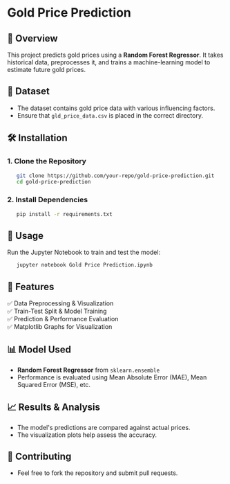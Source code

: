 # Gold Price Prediction

## 📌 Overview
This project predicts gold prices using a **Random Forest Regressor**. It takes historical data, preprocesses it, and trains a machine-learning model to estimate future gold prices.

## 📂 Dataset
- The dataset contains gold price data with various influencing factors.
- Ensure that `gld_price_data.csv` is placed in the correct directory.

## 🛠 Installation
### **1. Clone the Repository**
```sh
   git clone https://github.com/your-repo/gold-price-prediction.git
   cd gold-price-prediction
```
### **2. Install Dependencies**
```sh
   pip install -r requirements.txt
```

## 🚀 Usage
Run the Jupyter Notebook to train and test the model:
```sh
   jupyter notebook Gold Price Prediction.ipynb
```

## 🔎 Features
✅ Data Preprocessing & Visualization  
✅ Train-Test Split & Model Training  
✅ Prediction & Performance Evaluation  
✅ Matplotlib Graphs for Visualization  

## 📊 Model Used
- **Random Forest Regressor** from `sklearn.ensemble`
- Performance is evaluated using Mean Absolute Error (MAE), Mean Squared Error (MSE), etc.

## 📈 Results & Analysis
- The model's predictions are compared against actual prices.
- The visualization plots help assess the accuracy.

## 🤝 Contributing
- Feel free to fork the repository and submit pull requests.


